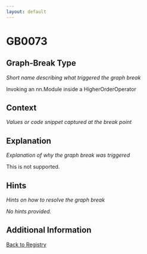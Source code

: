 ```yaml
---
layout: default
---
```

# GB0073

## Graph-Break Type
*Short name describing what triggered the graph break*

Invoking an nn.Module inside a HigherOrderOperator

## Context
*Values or code snippet captured at the break point*



## Explanation
*Explanation of why the graph break was triggered*

This is not supported.

## Hints
*Hints on how to resolve the graph break*

*No hints provided.*


## Additional Information

<!-- ADDITIONAL INFORMATION START - Add custom information below this line -->

<!-- ADDITIONAL INFORMATION END -->

[Back to Registry](../index.html)
